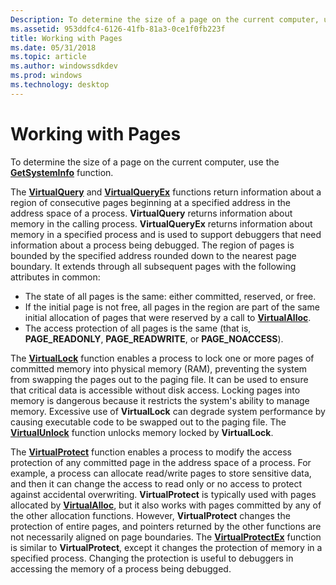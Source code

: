 ```yaml
---
Description: To determine the size of a page on the current computer, use the GetSystemInfo function.
ms.assetid: 953ddfc4-6126-41fb-81a3-0ce1f0fb223f
title: Working with Pages
ms.date: 05/31/2018
ms.topic: article
ms.author: windowssdkdev
ms.prod: windows
ms.technology: desktop
---
```


# Working with Pages

To determine the size of a page on the current computer, use the [**GetSystemInfo**](base.getsysteminfo) function.

The [**VirtualQuery**](virtualquery.md) and [**VirtualQueryEx**](virtualqueryex.md) functions return information about a region of consecutive pages beginning at a specified address in the address space of a process. **VirtualQuery** returns information about memory in the calling process. **VirtualQueryEx** returns information about memory in a specified process and is used to support debuggers that need information about a process being debugged. The region of pages is bounded by the specified address rounded down to the nearest page boundary. It extends through all subsequent pages with the following attributes in common:

-   The state of all pages is the same: either committed, reserved, or free.
-   If the initial page is not free, all pages in the region are part of the same initial allocation of pages that were reserved by a call to [**VirtualAlloc**](virtualalloc.md).
-   The access protection of all pages is the same (that is, **PAGE\_READONLY**, **PAGE\_READWRITE**, or **PAGE\_NOACCESS**).

The [**VirtualLock**](virtuallock.md) function enables a process to lock one or more pages of committed memory into physical memory (RAM), preventing the system from swapping the pages out to the paging file. It can be used to ensure that critical data is accessible without disk access. Locking pages into memory is dangerous because it restricts the system's ability to manage memory. Excessive use of **VirtualLock** can degrade system performance by causing executable code to be swapped out to the paging file. The [**VirtualUnlock**](virtualunlock.md) function unlocks memory locked by **VirtualLock**.

The [**VirtualProtect**](virtualprotect.md) function enables a process to modify the access protection of any committed page in the address space of a process. For example, a process can allocate read/write pages to store sensitive data, and then it can change the access to read only or no access to protect against accidental overwriting. **VirtualProtect** is typically used with pages allocated by [**VirtualAlloc**](virtualalloc.md), but it also works with pages committed by any of the other allocation functions. However, **VirtualProtect** changes the protection of entire pages, and pointers returned by the other functions are not necessarily aligned on page boundaries. The [**VirtualProtectEx**](virtualprotectex.md) function is similar to **VirtualProtect**, except it changes the protection of memory in a specified process. Changing the protection is useful to debuggers in accessing the memory of a process being debugged.

 

 



